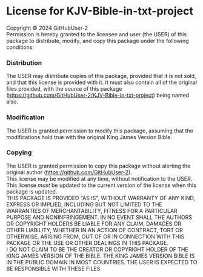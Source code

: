 # License for KJV-Bible-in-txt-project
Copyright © 2024 GitHubUser-2  
Permission is hereby granted to the licensee and user (the USER) of this package
to distribute, modify, and copy this package under the following conditions:
### Distribution
The USER may distribute copies of this package, provided that it is not sold, and that this license is provided with it.
It must also contain all of the original files provided, with the source of this package (https://github.com/GitHubUser-2/KJV-Bible-in-txt-project) being named also.
### Modification
The USER is granted permission to modify this package, assuming that the modifications hold true with the original King James Version Bible.
### Copying
The USER is granted permission to copy this package without alerting the original author (https://github.com/GitHubUser-2).
\
This license may be modified at any time, without notification to the USER.
This license *must* be updated to the current version of the license when this package is updated.
\
THIS PACKAGE IS PROVIDED "AS IS", WITHOUT WARRANTY OF ANY KIND, EXPRESS OR
IMPLIED, INCLUDING BUT NOT LIMITED TO THE WARRANTIES OF MERCHANTABILITY,
FITNESS FOR A PARTICULAR PURPOSE AND NONINFRINGEMENT. IN NO EVENT SHALL THE
AUTHORS OR COPYRIGHT HOLDERS BE LIABLE FOR ANY CLAIM, DAMAGES OR OTHER
LIABILITY, WHETHER IN AN ACTION OF CONTRACT, TORT OR OTHERWISE, ARISING FROM,
OUT OF OR IN CONNECTION WITH THIS PACKAGE OR THE USE OR OTHER DEALINGS IN THIS
PACKAGE.
\
I DO NOT CLAIM TO BE THE CREATOR OR COPYRIGHT HOLDER OF THE KING JAMES VERSION OF THE BIBLE.
THE KING JAMES VERSION BIBLE IS IN THE PUBLIC DOMAIN IN MOST COUNTRIES.
THE USER IS EXPECTED TO BE RESPONSIBLE WITH THESE FILES